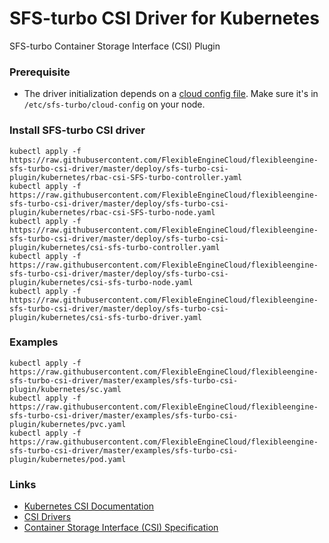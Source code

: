 # SFS-turbo CSI Driver for Kubernetes
SFS-turbo Container Storage Interface (CSI) Plugin

### Prerequisite
 - The driver initialization depends on a [cloud config file](./deploy/cloud-config). Make sure it's in `/etc/sfs-turbo/cloud-config` on your node.

### Install SFS-turbo CSI driver

```
kubectl apply -f https://raw.githubusercontent.com/FlexibleEngineCloud/flexibleengine-sfs-turbo-csi-driver/master/deploy/sfs-turbo-csi-plugin/kubernetes/rbac-csi-SFS-turbo-controller.yaml
kubectl apply -f https://raw.githubusercontent.com/FlexibleEngineCloud/flexibleengine-sfs-turbo-csi-driver/master/deploy/sfs-turbo-csi-plugin/kubernetes/rbac-csi-SFS-turbo-node.yaml
kubectl apply -f https://raw.githubusercontent.com/FlexibleEngineCloud/flexibleengine-sfs-turbo-csi-driver/master/deploy/sfs-turbo-csi-plugin/kubernetes/csi-sfs-turbo-controller.yaml
kubectl apply -f https://raw.githubusercontent.com/FlexibleEngineCloud/flexibleengine-sfs-turbo-csi-driver/master/deploy/sfs-turbo-csi-plugin/kubernetes/csi-sfs-turbo-node.yaml
kubectl apply -f https://raw.githubusercontent.com/FlexibleEngineCloud/flexibleengine-sfs-turbo-csi-driver/master/deploy/sfs-turbo-csi-plugin/kubernetes/csi-sfs-turbo-driver.yaml
```

### Examples

```
kubectl apply -f https://raw.githubusercontent.com/FlexibleEngineCloud/flexibleengine-sfs-turbo-csi-driver/master/examples/sfs-turbo-csi-plugin/kubernetes/sc.yaml
kubectl apply -f https://raw.githubusercontent.com/FlexibleEngineCloud/flexibleengine-sfs-turbo-csi-driver/master/examples/sfs-turbo-csi-plugin/kubernetes/pvc.yaml
kubectl apply -f https://raw.githubusercontent.com/FlexibleEngineCloud/flexibleengine-sfs-turbo-csi-driver/master/examples/sfs-turbo-csi-plugin/kubernetes/pod.yaml
```

### Links
 - [Kubernetes CSI Documentation](https://kubernetes-csi.github.io/docs/Home.html)
 - [CSI Drivers](https://github.com/kubernetes-csi/drivers)
 - [Container Storage Interface (CSI) Specification](https://github.com/container-storage-interface/spec)
